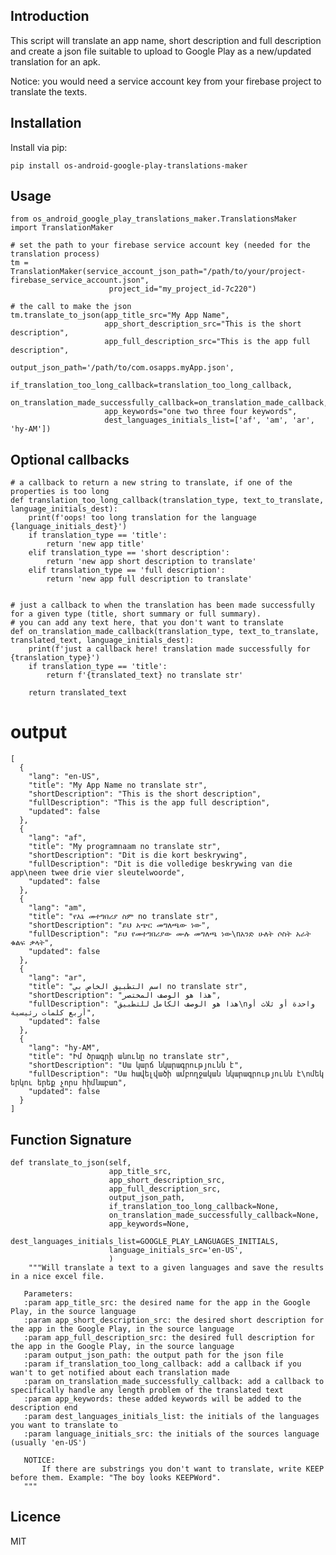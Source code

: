 Introduction
------------

This script will translate an app name, short description and full description and create a json file suitable to upload to Google Play as a new/updated translation for an apk.

Notice: you would need a service account key from your firebase project to translate the texts.

## Installation
Install via pip:

    pip install os-android-google-play-translations-maker

## Usage       

    from os_android_google_play_translations_maker.TranslationsMaker import TranslationMaker
    
    # set the path to your firebase service account key (needed for the translation process)
    tm = TranslationMaker(service_account_json_path="/path/to/your/project-firebase_service_account.json",
                          project_id="my_project_id-7c220")
    
    # the call to make the json
    tm.translate_to_json(app_title_src="My App Name",
                         app_short_description_src="This is the short description",
                         app_full_description_src="This is the app full description",
                         output_json_path='/path/to/com.osapps.myApp.json',
                         if_translation_too_long_callback=translation_too_long_callback,
                         on_translation_made_successfully_callback=on_translation_made_callback,
                         app_keywords="one two three four keywords",
                         dest_languages_initials_list=['af', 'am', 'ar', 'hy-AM'])


## Optional callbacks

    
    # a callback to return a new string to translate, if one of the properties is too long
    def translation_too_long_callback(translation_type, text_to_translate, language_initials_dest):
        print(f'oops! too long translation for the language {language_initials_dest}')
        if translation_type == 'title':
            return 'new app title'
        elif translation_type == 'short description':
            return 'new app short description to translate'
        elif translation_type == 'full description':
            return 'new app full description to translate'
    
    
    # just a callback to when the translation has been made successfully for a given type (title, short summary or full summary).
    # you can add any text here, that you don't want to translate
    def on_translation_made_callback(translation_type, text_to_translate, translated_text, language_initials_dest):
        print(f'just a callback here! translation made successfully for {translation_type}')
        if translation_type == 'title':
            return f'{translated_text} no translate str'
    
        return translated_text
    
# output

    [
      {
        "lang": "en-US",
        "title": "My App Name no translate str",
        "shortDescription": "This is the short description",
        "fullDescription": "This is the app full description",
        "updated": false
      },
      {
        "lang": "af",
        "title": "My programnaam no translate str",
        "shortDescription": "Dit is die kort beskrywing",
        "fullDescription": "Dit is die volledige beskrywing van die app\neen twee drie vier sleutelwoorde",
        "updated": false
      },
      {
        "lang": "am",
        "title": "የእኔ መተግበሪያ ስም no translate str",
        "shortDescription": "ይህ አጭር መግለጫው ነው",
        "fullDescription": "ይህ የመተግበሪያው ሙሉ መግለጫ ነው\nአንድ ሁለት ሶስት አራት ቁልፍ ቃላት",
        "updated": false
      },
      {
        "lang": "ar",
        "title": "اسم التطبيق الخاص بي no translate str",
        "shortDescription": "هذا هو الوصف المختصر",
        "fullDescription": "هذا هو الوصف الكامل للتطبيق\nواحدة أو ثلاث أو أربع كلمات رئيسية",
        "updated": false
      },
      {
        "lang": "hy-AM",
        "title": "Իմ ծրագրի անունը no translate str",
        "shortDescription": "Սա կարճ նկարագրությունն է",
        "fullDescription": "Սա հավելվածի ամբողջական նկարագրությունն է\nմեկ երկու երեք չորս հիմնաբառ",
        "updated": false
      }
    ]
## Function Signature
    def translate_to_json(self,
                          app_title_src,
                          app_short_description_src,
                          app_full_description_src,
                          output_json_path,
                          if_translation_too_long_callback=None,
                          on_translation_made_successfully_callback=None,
                          app_keywords=None,
                          dest_languages_initials_list=GOOGLE_PLAY_LANGUAGES_INITIALS,
                          language_initials_src='en-US',
                          )
        """Will translate a text to a given languages and save the results in a nice excel file.

       Parameters:
       :param app_title_src: the desired name for the app in the Google Play, in the source language
       :param app_short_description_src: the desired short description for the app in the Google Play, in the source language
       :param app_full_description_src: the desired full description for the app in the Google Play, in the source language
       :param output_json_path: the output path for the json file
       :param if_translation_too_long_callback: add a callback if you wan't to get notified about each translation made
       :param on_translation_made_successfully_callback: add a callback to specifically handle any length problem of the translated text
       :param app_keywords: these added keywords will be added to the description end
       :param dest_languages_initials_list: the initials of the languages you want to translate to
       :param language_initials_src: the initials of the sources language (usually 'en-US')

       NOTICE:
           If there are substrings you don't want to translate, write KEEP before them. Example: "The boy looks KEEPWord".
       """    


## Licence
MIT